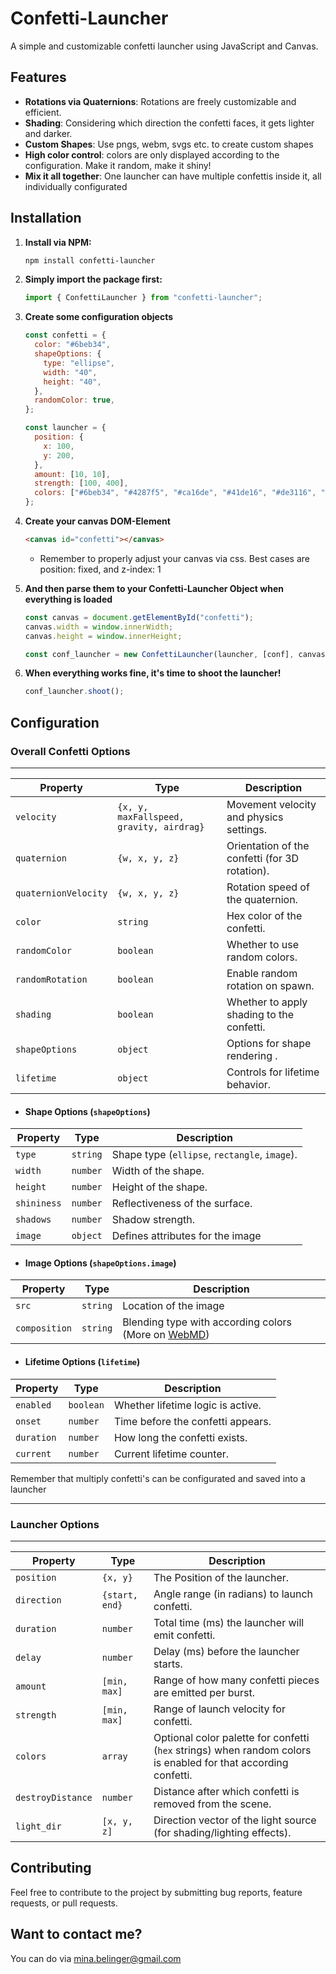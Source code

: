 # Confetti-Launcher

A simple and customizable confetti launcher using JavaScript and Canvas.

## Features

- **Rotations via Quaternions**: Rotations are freely customizable and efficient.
- **Shading**: Considering which direction the confetti faces, it gets lighter and darker.
- **Custom Shapes**: Use pngs, webm, svgs etc. to create custom shapes
- **High color control**: colors are only displayed according to the configuration. Make it random, make it shiny!
- **Mix it all together**: One launcher can have multiple confettis inside it, all individually configurated

## Installation

1.  **Install via NPM:**

    ```bash
    npm install confetti-launcher
    ```

2.  **Simply import the package first:**

    ```js
    import { ConfettiLauncher } from "confetti-launcher";
    ```

3.  **Create some configuration objects**

    ```js
    const confetti = {
      color: "#6beb34",
      shapeOptions: {
        type: "ellipse",
        width: "40",
        height: "40",
      },
      randomColor: true,
    };

    const launcher = {
      position: {
        x: 100,
        y: 200,
      },
      amount: [10, 10],
      strength: [100, 400],
      colors: ["#6beb34", "#4287f5", "#ca16de", "#41de16", "#de3116", "#f5d002"],
    };
    ```

4.  **Create your canvas DOM-Element**

    ```html
    <canvas id="confetti"></canvas>
    ```

    - Remember to properly adjust your canvas via css. Best cases are position: fixed, and z-index: 1

5.  **And then parse them to your Confetti-Launcher Object when everything is loaded**

    ```js
    const canvas = document.getElementById("confetti");
    canvas.width = window.innerWidth;
    canvas.height = window.innerHeight;

    const conf_launcher = new ConfettiLauncher(launcher, [conf], canvas);
    ```

6.  **When everything works fine, it's time to shoot the launcher!**
    ```js
    conf_launcher.shoot();
    ```

## Configuration

### Overall Confetti Options

---

| Property             | Type                                     | Description                                    |
| -------------------- | ---------------------------------------- | ---------------------------------------------- |
| `velocity`           | `{x, y, maxFallspeed, gravity, airdrag}` | Movement velocity and physics settings.        |
| `quaternion`         | `{w, x, y, z}`                           | Orientation of the confetti (for 3D rotation). |
| `quaternionVelocity` | `{w, x, y, z}`                           | Rotation speed of the quaternion.              |
| `color`              | `string`                                 | Hex color of the confetti.                     |
| `randomColor`        | `boolean`                                | Whether to use random colors.                  |
| `randomRotation`     | `boolean`                                | Enable random rotation on spawn.               |
| `shading`            | `boolean`                                | Whether to apply shading to the confetti.      |
| `shapeOptions`       | `object`                                 | Options for shape rendering .                  |
| `lifetime`           | `object`                                 | Controls for lifetime behavior.                |

- #### Shape Options (`shapeOptions`)

| Property    | Type     | Description                                   |
| ----------- | -------- | --------------------------------------------- |
| `type`      | `string` | Shape type (`ellipse`, `rectangle`, `image`). |
| `width`     | `number` | Width of the shape.                           |
| `height`    | `number` | Height of the shape.                          |
| `shininess` | `number` | Reflectiveness of the surface.                |
| `shadows`   | `number` | Shadow strength.                              |
| `image`     | `object` | Defines attributes for the image              |

- #### Image Options (`shapeOptions.image`)

| Property      | Type     | Description                                                                                                                                               |
| ------------- | -------- | --------------------------------------------------------------------------------------------------------------------------------------------------------- |
| `src`         | `string` | Location of the image                                                                                                                                     |
| `composition` | `string` | Blending type with according colors (More on [WebMD](https://developer.mozilla.org/en-US/docs/Web/API/CanvasRenderingContext2D/globalCompositeOperation)) |

- #### Lifetime Options (`lifetime`)

| Property   | Type      | Description                       |
| ---------- | --------- | --------------------------------- |
| `enabled`  | `boolean` | Whether lifetime logic is active. |
| `onset`    | `number`  | Time before the confetti appears. |
| `duration` | `number`  | How long the confetti exists.     |
| `current`  | `number`  | Current lifetime counter.         |

Remember that multiply confetti's can be configurated and saved into a launcher

---

### Launcher Options

---

| Property          | Type           | Description                                                                                                    |
| ----------------- | -------------- | -------------------------------------------------------------------------------------------------------------- |
| `position`        | `{x, y}`       | The Position of the launcher.                                                                                  |
| `direction`       | `{start, end}` | Angle range (in radians) to launch confetti.                                                                   |
| `duration`        | `number`       | Total time (ms) the launcher will emit confetti.                                                               |
| `delay`           | `number`       | Delay (ms) before the launcher starts.                                                                         |
| `amount`          | `[min, max]`   | Range of how many confetti pieces are emitted per burst.                                                       |
| `strength`        | `[min, max]`   | Range of launch velocity for confetti.                                                                         |
| `colors`          | `array`        | Optional color palette for confetti (`hex` strings) when random colors is enabled for that according confetti. |
| `destroyDistance` | `number`       | Distance after which confetti is removed from the scene.                                                       |
| `light_dir`       | `[x, y, z]`    | Direction vector of the light source (for shading/lighting effects).                                           |

## Contributing

Feel free to contribute to the project by submitting bug reports, feature requests, or pull requests.

## Want to contact me?

You can do via [mina.belinger@gmail.com](mailto:mina.belinger@gmail.com)
